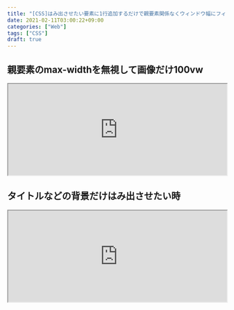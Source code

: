 ```yaml
---
title: "[CSS]はみ出させたい要素に1行追加するだけで親要素関係なくウィンドウ幅にフィット"
date: 2021-02-11T03:00:22+09:00
categories: ["Web"]
tags: ["CSS"]
draft: true
---
```




## 親要素のmax-widthを無視して画像だけ100vw

<iframe height=210 width=100% src="https://mineditor.github.io/?h=%253Cbody%253E%250A%2520%2520%253Cmain%253E%250A%2520%2520%2520%2520%253Cimg%2520src%3D%2F%2Fsource.unsplash.com%2Frandom%2F900x300%253E%250A%2520%2520%253C%2Fmain%253E%250A%253C%2Fbody%253E&c=img%2520%257B%250A%2520%2520width%3A%2520100vw%3B%250A%2520%2520margin%3A%25200%2520calc%2850%2525%2520-%252050vw%29%3B%250A%257D%250A%250A%250Amain%2520%257B%250A%2520%2520width%3A%252070vw%3B%250A%2520%2520height%3A%2520100vh%3B%250A%2520%2520margin%3A%2520auto%3B%250A%2520%2520background%3A%2520%23222%3B%250A%2520%2520display%3A%2520flex%3B%250A%2520%2520align-items%3A%2520center%3B%250A%257D&j=none&s=40"></iframe>



## タイトルなどの背景だけはみ出させたい時



<iframe height=210 width=100% src="https://mineditor.github.io/?h=%253Cbody%253E%250A%2520%2520%253Cmain%253E%250A%2520%2520%2520%2520%253Ch2%253E%25E3%2582%25BF%25E3%2582%25A4%25E3%2583%2588%25E3%2583%25AB%253C%2Fh2%253E%250A%2520%2520%253C%2Fmain%253E%250A%253C%2Fbody%253E&c=h2%2520%257B%250A%2520%2520width%3A%2520100vw%3B%250A%2520%2520margin%3A%25200%2520calc%2850%2525%2520-%252050vw%29%3B%250A%2520%2520padding%3A%25200%2520calc%2850vw%2520-%252050%2525%29%3B%250A%257D%250A%250A%250Amain%2520%257B%250A%2520%2520width%3A%252070vw%3B%250A%2520%2520height%3A%2520100vh%3B%250A%2520%2520margin%3A%2520auto%3B%250A%2520%2520background%3A%2520%23222%3B%250A%2520%2520display%3A%2520flex%3B%250A%2520%2520align-items%3A%2520center%3B%250A%257D%250Ah2%2520%257B%250A%2520%2520background%3A%2520%23999%3B%250A%257D&j=none&s=40"></iframe>